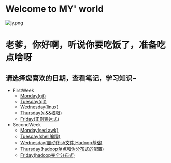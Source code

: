 # Welcome to MY' world 
![jy.png](https://upload-images.jianshu.io/upload_images/14467401-97f8597e11702371.png?imageMogr2/auto-orient/strip%7CimageView2/2/w/1240)
# 老爹，你好啊，听说你要吃饭了，准备吃点啥呀
## 请选择您喜欢的日期，查看笔记，学习知识~ 
- FirstWeek
	- [Monday(git)](https://zmonely.github.io/zmOnely/firstWeek/Monday)
	- [Tuesday(git)](https://zmonely.github.io/zmOnely/firstWeek/Tuesday)
	- [Wednesday(linux)](https://zmonely.github.io/zmOnely/firstWeek/Wednesday)
	- [Thursday(vi&&权限)](https://zmOnely.github.io/zmOnely/firstWeek/Thursday)
	- [Friday(正则表达式)](https://zmOnely.github.io/zmOnely/firstWeek/Friday)
- SecondWeek
	- [Monday(sed awk)](https://zmonely.github.io/zmOnely/secondWeek/Monday)
	- [Tuesday(shell编程)](https://zmonely.github.io/zmOnely/secondWeek/Tuesday)
	- [Wednesday(自动化sh文件,Hadoop基础)](https://zmonely.github.io/zmOnely/secondWeek/Wednesday)
	- [Thursday(hadoop单点和伪分布式的配置)](https://zmonely.github.io/zmOnely/secondWeek/Thursday)
	- [Friday(hadoop完全分布式)](https://zmonely.github.io/zmOnely/secondWeek/Friday)
	
	
 

